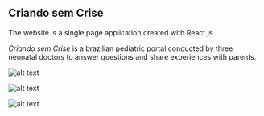 ## Criando sem Crise

The website is a single page application created with React.js.

*Criando sem Crise* is a brazilian pediatric portal conducted by three neonatal doctors to answer questions and share experiences with parents.


![alt text](https://github.com/elisaafs/criando-sem-crise/blob/master/public/CSC1.jpg "Criando sem Crise")

![alt text](https://github.com/elisaafs/criando-sem-crise/blob/master/public/CSC2.jpg "Criando sem Crise")

![alt text](https://github.com/elisaafs/criando-sem-crise/blob/master/public/CSC3.jpg "Criando sem Crise")
